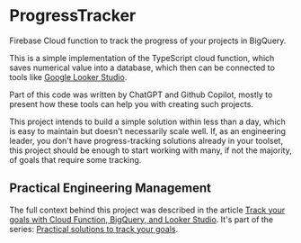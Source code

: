# ProgressTracker
Firebase Cloud function to track the progress of your projects in BigQuery.

This is a simple implementation of the TypeScript cloud function, which saves numerical value into a database, which then can be connected to tools like [Google Looker Studio](https://lookerstudio.google.com/).

Part of this code was written by ChatGPT and Github Copilot, mostly to present how these tools can help you with creating such projects. 

This project intends to build a simple solution within less than a day, which is easy to maintain but doesn't necessarily scale well. If, as an engineering leader, you don't have progress-tracking solutions already in your toolset, this project should be enough to start working with many, if not the majority, of goals that require some tracking.

## Practical Engineering Management

The full context behind this project was described in the article [Track your goals with Cloud Function, BigQuery, and Looker Studio](https://www.practicalengineering.management/track-your-goals-with-cloud-function-bigquery-and-looker-studio/). It's part of the series: [Practical solutions to track your goals](https://www.practicalengineering.management/practical-solutions-to-track-your-goals/).
